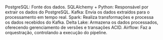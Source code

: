 PostgreSQL: Fonte dos dados.
SQLAlchemy + Python: Responsável por extrair os dados do PostgreSQL.
Kafka: Envia os dados extraídos para o processamento em tempo real.
Spark: Realiza transformações e processa os dados recebidos do Kafka.
Delta Lake: Armazena os dados processados, oferecendo gerenciamento de versões e transações ACID.
Airflow: Faz a orquestração, controlando a execução do pipeline.

